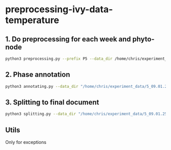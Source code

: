 # preprocessing-ivy-data-temperature

## 1. Do preprocessing for each week and phyto-node
```bash
python3 preprocessing.py --prefix P5 --data_dir /home/chris/experiment_data/5_09.01.25-15.01.25 --from_date 2025-01-10 --until_date 2025-01-16
```

## 2. Phase annotation 
```bash
python3 annotating.py --data_dir "/home/chris/experiment_data/5_09.01.25-15.01.25/preprocessed"
```

## 3. Splitting to final document
```bash
python3 splitting.py --data_dir "/home/chris/experiment_data/5_09.01.25-15.01.25" --split_minutes 10 --prefix "P3"
```

## Utils
Only for exceptions